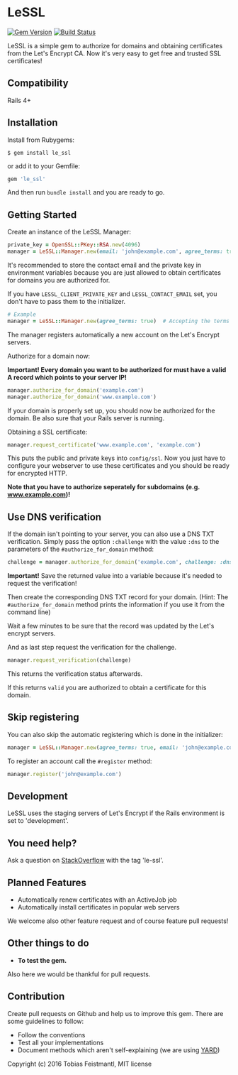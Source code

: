 LeSSL
=====

[![Gem Version](https://badge.fury.io/rb/le_ssl.svg)](https://badge.fury.io/rb/le_ssl)
[![Build Status](https://travis-ci.org/tobiasfeistmantl/LeSSL.svg?branch=master)](https://travis-ci.org/tobiasfeistmantl/LeSSL)

LeSSL is a simple gem to authorize for domains and obtaining certificates from the Let's Encrypt CA. Now it's very easy to get free and trusted SSL certificates!

Compatibility
-------------

Rails 4+

Installation
------------

Install from Rubygems:

```
$ gem install le_ssl
```

or add it to your Gemfile:

```ruby
gem 'le_ssl'
```

And then run `bundle install` and you are ready to go.

Getting Started
---------------

Create an instance of the LeSSL Manager:

```ruby
private_key = OpenSSL::PKey::RSA.new(4096)
manager = LeSSL::Manager.new(email: 'john@example.com', agree_terms: true, private_key: private_key)
```
It's recommended to store the contact email and the private key in environment variables because you are just allowed to obtain certificates for domains you are authorized for.

If you have `LESSL_CLIENT_PRIVATE_KEY` and `LESSL_CONTACT_EMAIL` set, you don't have to pass them to the initializer.

```ruby
# Example
manager = LeSSL::Manager.new(agree_terms: true)  # Accepting the terms is enough
```

The manager registers automatically a new account on the Let's Encrypt servers.

Authorize for a domain now:

**Important! Every domain you want to be authorized for must have a valid A record which points to your server IP!**

```ruby
manager.authorize_for_domain('example.com')
manager.authorize_for_domain('www.example.com')
```

If your domain is properly set up, you should now be authorized for the domain. Be also sure that your Rails server is running.

Obtaining a SSL certificate:

```ruby
manager.request_certificate('www.example.com', 'example.com')
```

This puts the public and private keys into `config/ssl`. Now you just have to configure your webserver to use these certificates and you should be ready for encrypted HTTP.

**Note that you have to authorize seperately for subdomains (e.g. www.example.com)!**

Use DNS verification
--------------------

If the domain isn't pointing to your server, you can also use a DNS TXT verification. Simply pass the option `:challenge` with the value `:dns` to the parameters of the `#authorize_for_domain` method:

```ruby
challenge = manager.authorize_for_domain('example.com', challenge: :dns)
```

**Important!** Save the returned value into a variable because it's needed to request the verification!

Then create the corresponding DNS TXT record for your domain. (Hint: The `#authorize_for_domain` method prints the information if you use it from the command line)

Wait a few minutes to be sure that the record was updated by the Let's encrypt servers.

And as last step request the verification for the challenge.

```ruby
manager.request_verification(challenge)
```

This returns the verification status afterwards.

If this returns `valid` you are authorized to obtain a certificate for this domain.

Skip registering
----------------

You can also skip the automatic registering which is done in the initializer:

```ruby
manager = LeSSL::Manager.new(agree_terms: true, email: 'john@example.com', private_key: private_key, skip_register: true)
```

To register an account call the `#register` method:

```ruby
manager.register('john@example.com')
```

Development
-----------

LeSSL uses the staging servers of Let's Encrypt if the Rails environment is set to 'development'.

You need help?
--------------

Ask a question on [StackOverflow](https://stackoverflow.com/) with the tag 'le-ssl'.

Planned Features
----------------

 * Automatically renew certificates with an ActiveJob job
 * Automatically install certificates in popular web servers

We welcome also other feature request and of course feature pull requests!

Other things to do
------------------

 * **To test the gem.**

Also here we would be thankful for pull requests.

Contribution
------------

Create pull requests on Github and help us to improve this gem. There are some guidelines to follow:

 * Follow the conventions
 * Test all your implementations
 * Document methods which aren't self-explaining (we are using [YARD](http://yardoc.org/))

Copyright (c) 2016 Tobias Feistmantl, MIT license
